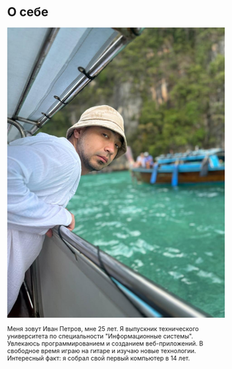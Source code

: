 # О себе

![Сериков Кайсархан](myPhoto.jpg)

Меня зовут Иван Петров, мне 25 лет. Я выпускник технического университета по специальности "Информационные системы". Увлекаюсь программированием и созданием веб-приложений. В свободное время играю на гитаре и изучаю новые технологии. Интересный факт: я собрал свой первый компьютер в 14 лет.